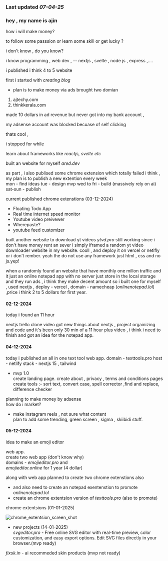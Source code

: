 ### Last updated _07-04-25_

### hey , my name is ajin

how i will make money?

to follow some passsion or learn some
skill or get lucky ?

i don't know , do you know?

i know programming , web dev , -- nextjs
, svelte , node js , express ,....

i published i think 4 to 5 website

first i started with _creating blog_

-    plan is to make money via ads
     brought two domian

1. ajtechy.com
2. thinkkerala.com

made 10 dollars in ad revenue but never
got into my bank account ,

my adsense account was blocked becuase
of self clicking

thats cool ,

i stopped for while

learn about frameworks like _reactjs,
svelte etc_

built an website for myself _ared.dev_

as part , i also publised some chrome
extension which totally failed i think ,
my plan is to publish a new extention
every week  
mon - find ideas tue - design mvp wed to
fri - build (massively rely on ai)
sat-sun - publish

current published chrome extenstions
(03-12-2024)

-    Floating Todo App
-    Real time internet speed monitor
-    Youtube video preivewer
-    Wherepaste?
-    youtube feed customizer

built another website to download yt
videos _ytvd.pro_ still working since i
don't have money rent an sever i simply
iframed a random yt video downloader
website in my website. cooll , and
deploy it on vercel or netifly or i
don't rember. yeah the do not use any
framework just html , css and no js.yep!

when a randomly found an website that
have monthly one millon traffic and it
just an online notepad app with no
server just store in the local storage
and they run ads , i think they make
decent amount so i built one for myself
, used nextjs , deploy - vercel ,
domain - namecheap (_onlinenotepad.lol_)
,price i think 2 to 5 dollars for first
year.

#### 02-12-2024

today i found an 11 hour

nextjs trello clone video got new things
about nextjs , project orgainizing and
code and it's been only 30 min of a 11
hour plus video , i think i need to
finish and got an idea for the notepad
app.

#### 04-12-2024

today i published an all in one text
tool web app. domain - texttools.pro
host - netlify stack - nextjs 15 ,
tailwind

-    mvp 1.0  
     create landing page. create about ,
     privacy , terms and conditions
     pages  
     create tools :- sort text, convert
     case, spell corrector ,find and
     replace, difference checker

planning to make money by adsense  
how do i market?

-    make instagram reels , not sure what
     content  
     plan to add some trending, green
     screen , sigma , skiibidi stuff.

#### 05-12-2024

idea to make an emoji editor

web app.  
create two web app (don't know why)  
domains - _emojieditor.pro_ and  
_emojieditor.online_ for 1 year (4
dollar)

along with web app planned to create two
chrome extenstions also

-    and also need to create an notepad
     exentenstion to promote
     _onlinenotepad.lol_
-    create an chrome extentsion version
     of _texttools.pro_ (also to promote)

chrome extentsions (01-01-2025)

![chrome_extentsion_screen_shot](chrome_extentsion_screen_shot.png)

-    new projects (14-01-2025)  
     _svgeditor.pro_ - Free online SVG editor with real-time preview, color customization, and easy export options. Edit SVG files directly in your browser.(mvp ready)

_fixsk.in_ - ai recommeded skin products (mvp not ready)

